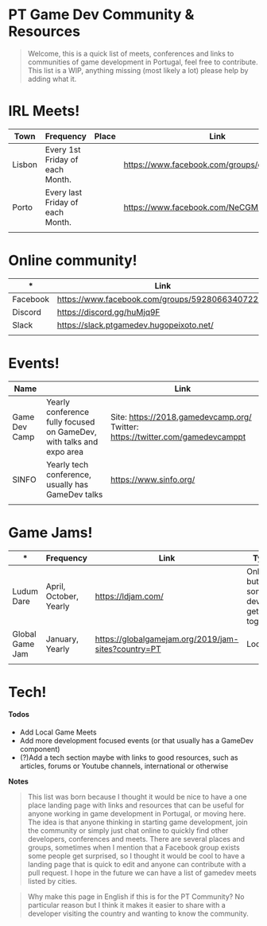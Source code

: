 # PT Game Dev Community & Resources

> Welcome, this is a quick list of meets, conferences and links to communities of game development in Portugal, feel free to contribute.
> This list is a WIP, anything missing (most likely a lot) please help by adding what it. 

# IRL Meets!

| Town  | Frequency   | Place  |  Link  |
|---|---|---|---|
| Lisbon  | Every 1st Friday of each Month.  |   |  https://www.facebook.com/groups/gamedevmeet |
| Porto  | Every last Friday of each Month.  |   |  https://www.facebook.com/NeCGM.FEUP/ |
|   |   |   |   |

# Online community!

| *  | Link |
|---|---|
| Facebook  | https://www.facebook.com/groups/592806634072201|
| Discord  | https://discord.gg/huMjq9F |
| Slack  |  https://slack.ptgamedev.hugopeixoto.net/ |
|  |  |
 
# Events!

| Name  |    | Link |
|---|---| --- |
| Game Dev Camp  |Yearly conference fully focused on GameDev, with talks and expo area |  Site: https://2018.gamedevcamp.org/ Twitter: https://twitter.com/gamedevcamppt |
| SINFO  | Yearly tech conference, usually has GameDev talks | https://www.sinfo.org/ |
|  |  |  |

# Game Jams!

| *  | Frequency | Link |  Type |
|---|---| --- | --- |
| Ludum Dare  | April, October, Yearly |  https://ldjam.com/ | Online, but some devs get together |
| Global Game Jam  | January, Yearly |  https://globalgamejam.org/2019/jam-sites?country=PT| Local |
|  |  |  |
 

# Tech!



#### Todos

 - Add Local Game Meets
 - Add more development focused events (or that usually has a GameDev component)
 - (?)Add a tech section maybe with links to good resources, such as articles, forums or Youtube channels, international or otherwise  

**Notes**

> This list was born because I thought it would be nice to have a one place landing page with links and resources that can be useful for anyone working in game development in Portugal, or moving here. The idea is that anyone thinking in starting game development, join the community or simply just chat online to quickly find other developers, conferences and meets.
> There are several places and groups, sometimes when I mention that a Facebook group exists some people get surprised, so I thought it would be cool to have a landing page that is quick to edit and anyone can contribute with a pull request. I hope in the future we can have a list of gamedev meets listed by cities.
> 


> Why make this page in English if this is for the PT Community?
> No particular reason but I think it makes it easier to share with a developer visiting the country and wanting to know the community. 